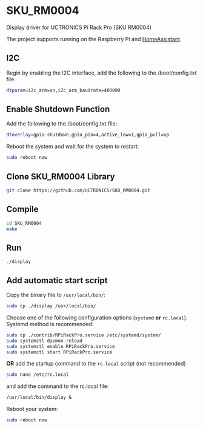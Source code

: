 # SKU_RM0004

Display driver for UCTRONICS Pi Rack Pro (SKU RM0004)

The project supports running on the Raspberry Pi and [HomeAssistant](https://github.com/UCTRONICS/UCTRONICS_RM0004_HA).

## I2C
Begin by enabling the I2C interface, add the following to the /boot/config.txt file:

```bash
dtparam=i2c_arm=on,i2c_arm_baudrate=400000
```

## Enable Shutdown Function
Add the following to the /boot/config.txt file:

```bash
dtoverlay=gpio-shutdown,gpio_pin=4,active_low=1,gpio_pull=up
```

Reboot the system and wait for the system to restart:

```bash
sudo reboot now
```

## Clone SKU_RM0004 Library
```bash
git clone https://github.com/UCTRONICS/SKU_RM0004.git
```

## Compile 
```bash
cd SKU_RM0004
make
```

## Run 
```
./display
```
## Add automatic start script
Copy the binary file to `/usr/local/bin/`:

```bash
sudo cp ./display /usr/local/bin/
```

Choose one of the following configuration options (`systemd` **or** `rc.local`). Systemd method is recommended:
 
```bash
sudo cp ./contrib/RPiRackPro.service /etc/systemd/system/
sudo systemctl daemon-reload
sudo systemctl enable RPiRackPro.service
sudo systemctl start RPiRackPro.service
```

**OR** add the startup command to the `rc.local` script (not recommended)

```bash
sudo nano /etc/rc.local
```

and add the command to the rc.local file:

```bash
/usr/local/bin/display &
```

Reboot your system:

```bash
sudo reboot now
```
